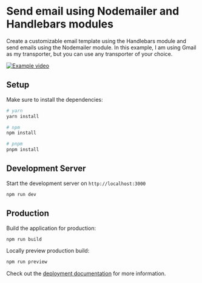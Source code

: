 # Send email using Nodemailer and Handlebars modules
Create a customizable email template using the Handlebars module and send emails using the Nodemailer module. In this example, I am using Gmail as my transporter, but you can use any transporter of your choice.

[![Example video](https://github.com/ReaganM02/Nuxt3-Email-Template-Nodemailer-Handlebars/blob/master/public/Screenshot%202023-05-02%20at%2010.00.53%20PM.png)](https://res.cloudinary.com/dg1sh76js/video/upload/v1683035905/Screen_Recording_2023-05-02_at_9.11.31_PM_ekkdk8.mov)

## Setup

Make sure to install the dependencies:

```bash
# yarn
yarn install

# npm
npm install

# pnpm
pnpm install
```

## Development Server

Start the development server on `http://localhost:3000`

```bash
npm run dev
```

## Production

Build the application for production:

```bash
npm run build
```

Locally preview production build:

```bash
npm run preview
```

Check out the [deployment documentation](https://nuxt.com/docs/getting-started/deployment) for more information.
